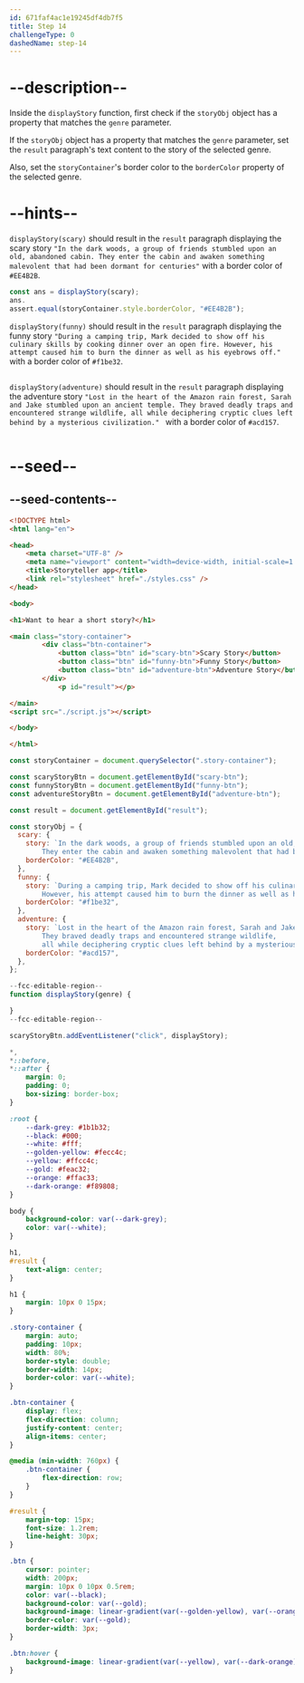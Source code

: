 ```yaml
---
id: 671faf4ac1e19245df4db7f5
title: Step 14
challengeType: 0
dashedName: step-14
---
```


# --description--

Inside the `displayStory` function, first check if the `storyObj` object has a property that matches the `genre` parameter.

If the `storyObj` object has a property that matches the `genre` parameter, set the `result` paragraph's text content to the story of the selected genre.

Also, set the `storyContainer`'s border color to the `borderColor` property of the selected genre.

# --hints--

`displayStory(scary)` should result in the `result` paragraph displaying the scary story `"In the dark woods, a group of friends stumbled upon an old, abandoned cabin. They enter the cabin and awaken something malevolent that had been dormant for centuries"` with a border color of `#EE4B2B`.

```js
const ans = displayStory(scary);
ans.
assert.equal(storyContainer.style.borderColor, "#EE4B2B");

```

`displayStory(funny)` should result in the `result` paragraph displaying the funny story `"During a camping trip, Mark decided to show off his culinary skills by cooking dinner over an open fire. However, his attempt caused him to burn the dinner as well as his eyebrows off."` with a border color of `#f1be32`.

```js

```

`displayStory(adventure)` should result in the `result` paragraph displaying the adventure story `"Lost in the heart of the Amazon rain forest, Sarah and Jake stumbled upon an ancient temple. They braved deadly traps and encountered strange wildlife, all while deciphering cryptic clues left behind by a mysterious civilization." ` with a border color of `#acd157`.

```js

```

# --seed--

## --seed-contents--

```html
<!DOCTYPE html>
<html lang="en">

<head>
    <meta charset="UTF-8" />
    <meta name="viewport" content="width=device-width, initial-scale=1.0" />
    <title>Storyteller app</title>
    <link rel="stylesheet" href="./styles.css" />
</head>

<body>

<h1>Want to hear a short story?</h1>

<main class="story-container">
        <div class="btn-container">
            <button class="btn" id="scary-btn">Scary Story</button>
            <button class="btn" id="funny-btn">Funny Story</button>
            <button class="btn" id="adventure-btn">Adventure Story</button>
        </div>
    		<p id="result"></p>

</main>
<script src="./script.js"></script>

</body>

</html>
```

```js
const storyContainer = document.querySelector(".story-container");

const scaryStoryBtn = document.getElementById("scary-btn");
const funnyStoryBtn = document.getElementById("funny-btn");
const adventureStoryBtn = document.getElementById("adventure-btn");

const result = document.getElementById("result");

const storyObj = {
  scary: {
    story: `In the dark woods, a group of friends stumbled upon an old, abandoned cabin.
        They enter the cabin and awaken something malevolent that had been dormant for centuries.`,
    borderColor: "#EE4B2B",
  },
  funny: {
    story: `During a camping trip, Mark decided to show off his culinary skills by cooking dinner over an open fire.
        However, his attempt caused him to burn the dinner as well as his eyebrows off.`,
    borderColor: "#f1be32",
  },
  adventure: {
    story: `Lost in the heart of the Amazon rain forest, Sarah and Jake stumbled upon an ancient temple.
        They braved deadly traps and encountered strange wildlife,
        all while deciphering cryptic clues left behind by a mysterious civilization.`,
    borderColor: "#acd157",
  },
};

--fcc-editable-region--
function displayStory(genre) {

}
--fcc-editable-region--

scaryStoryBtn.addEventListener("click", displayStory);


```

```css
*,
*::before,
*::after {
    margin: 0;
    padding: 0;
    box-sizing: border-box;
}

:root {
    --dark-grey: #1b1b32;
    --black: #000;
    --white: #fff;
    --golden-yellow: #fecc4c;
    --yellow: #ffcc4c;
    --gold: #feac32;
    --orange: #ffac33;
    --dark-orange: #f89808;
}

body {
    background-color: var(--dark-grey);
    color: var(--white);
}

h1,
#result {
    text-align: center;
}

h1 {
    margin: 10px 0 15px;
}

.story-container {
    margin: auto;
    padding: 10px;
    width: 80%;
    border-style: double;
    border-width: 14px;
    border-color: var(--white);
}

.btn-container {
    display: flex;
    flex-direction: column;
    justify-content: center;
    align-items: center;
}

@media (min-width: 760px) {
    .btn-container {
        flex-direction: row;
    }
}

#result {
    margin-top: 15px;
    font-size: 1.2rem;
    line-height: 30px;
}

.btn {
    cursor: pointer;
    width: 200px;
    margin: 10px 0 10px 0.5rem;
    color: var(--black);
    background-color: var(--gold);
    background-image: linear-gradient(var(--golden-yellow), var(--orange));
    border-color: var(--gold);
    border-width: 3px;
}

.btn:hover {
    background-image: linear-gradient(var(--yellow), var(--dark-orange));
}
```
